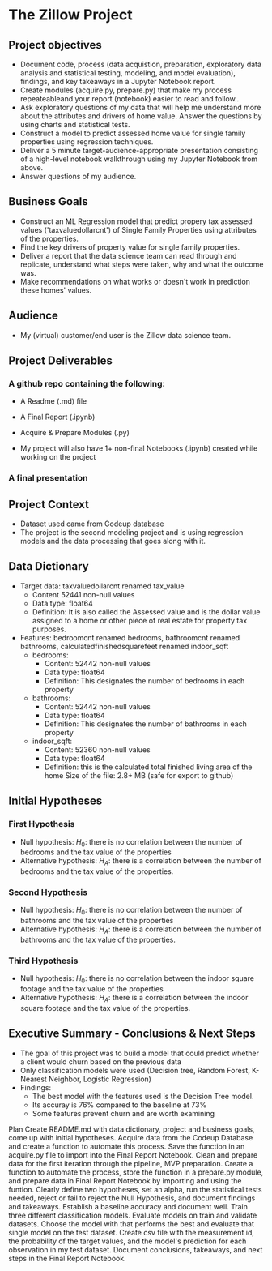# The Zillow Project

## Project objectives

  - Document code, process (data acquistion, preparation, exploratory data analysis and statistical testing, modeling, and model evaluation),
  findings, and key takeaways in a Jupyter Notebook report.
  - Create modules (acquire.py, prepare.py) that make my process repeateableand your report (notebook) easier to read and follow..
  - Ask exploratory questions of my data that will help me understand more about the attributes and drivers of home value. Answer the questions by using charts and statistical tests.
  - Construct a model to predict assessed home value for single family properties using regression techniques.
  - Deliver a 5 minute target-audience-appropriate presentation consisting of a high-level notebook walkthrough using my Jupyter Notebook from above.
  - Answer questions of my audience.
## Business Goals
  - Construct an ML Regression model that predict propery tax assessed values ('taxvaluedollarcnt') of Single Family Properties using attributes of the properties.
  - Find the key drivers of property value for single family properties.
  - Deliver a report that the data science team can read through and replicate, understand what steps were taken, why and what the outcome was.
  - Make recommendations on what works or doesn't work in prediction these homes' values.
## Audience
  - My (virtual) customer/end user is the Zillow data science team.
## Project Deliverables
### A github repo containing the following:
  - A Readme (.md) file
  
  - A Final Report (.ipynb)
    
  - Acquire & Prepare Modules (.py)

  - My project will also have 1+ non-final Notebooks (.ipynb) created while working on the project
### A final presentation

## Project Context
  - Dataset used came from Codeup database
  - The project is the second modeling project and is using regression models and the data processing that goes along with it.

## Data Dictionary
- Target data: taxvaluedollarcnt renamed tax_value
    * Content 52441 non-null values
    * Data type: float64
    * Definition: It is also called the Assessed value and is the dollar value assigned to a home or other piece of real estate for property tax purposes.
- Features:
    bedroomcnt renamed bedrooms, bathroomcnt renamed bathrooms, calculatedfinishedsquarefeet renamed indoor_sqft
    * bedrooms:
        - Content: 52442 non-null values
        - Data type: float64
        - Definition: This designates the number of bedrooms in each property
    * bathrooms:
        - Content: 52442 non-null values
        - Data type: float64
        - Definition: This designates the number of bathrooms in each property
    * indoor_sqft:
        - Content: 52360 non-null values
        - Data type: float64
        - Definition: this is the calculated total finished living area of the home
Size of the file: 2.8+ MB (safe for export to github)

## Initial Hypotheses
### First Hypothesis
- Null hypothesis: $H_{0}$: there is no correlation between the number of bedrooms and the tax value of the properties
- Alternative hypothesis: $H_{A}$: there is a correlation between the number of bedrooms and the tax value of the properties.

### Second Hypothesis
- Null hypothesis: $H_{0}$: there is no correlation between the number of bathrooms and the tax value of the properties
- Alternative hypothesis: $H_{A}$: there is a correlation between the number of bathrooms and the tax value of the properties.

### Third Hypothesis
- Null hypothesis: $H_{0}$: there is no correlation between the indoor square footage and the tax value of the properties
- Alternative hypothesis: $H_{A}$: there is a correlation between the indoor square footage and the tax value of the properties.

## Executive Summary - Conclusions & Next Steps
  - The goal of this project was to build a model that could predict whether a client would churn based on the previous data
  - Only classification models were used (Decision tree, Random Forest, K-Nearest Neighbor, Logistic Regression)
  - Findings:
    * The best model with the features used is the Decision Tree model.
    * Its accuray is 76%  compared to the baseline at 73%
    * Some features prevent churn and are worth examining

Plan
 Create README.md with data dictionary, project and business goals, come up with initial hypotheses.
 Acquire data from the Codeup Database and create a function to automate this process. Save the function in an acquire.py file to import into the Final Report Notebook.
 Clean and prepare data for the first iteration through the pipeline, MVP preparation. Create a function to automate the process, store the function in a prepare.py module, and prepare data in Final Report Notebook by importing and using the funtion.
 Clearly define two hypotheses, set an alpha, run the statistical tests needed, reject or fail to reject the Null Hypothesis, and document findings and takeaways.
 Establish a baseline accuracy and document well.
 Train three different classification models.
 Evaluate models on train and validate datasets.
 Choose the model with that performs the best and evaluate that single model on the test dataset.
 Create csv file with the measurement id, the probability of the target values, and the model's prediction for each observation in my test dataset.
 Document conclusions, takeaways, and next steps in the Final Report Notebook.